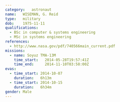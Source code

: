 ```yaml
---
category:	astronaut
name:	WISEMAN, G. Reid
type:	military
dob:	1975-11-11
qualifications:
  - BSc in computer & systems engineering
  - MSc in systems engineering
references:
  - http://www.nasa.gov/pdf/740566main_current.pdf
missions:
  - name: Soyuz TMA-13M
    time_start:   2014-05-28T19:57:41Z
    time_end:     2014-11-10T03:58:00Z
evas:
  - time_start: 2014-10-07
    duration:   6h13m
  - time_start: 2014-10-15
    duration:   6h34m
gender:	Male
---
```

